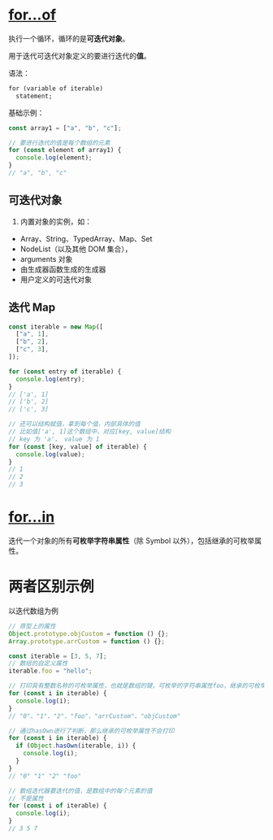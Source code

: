 # [for...of](https://developer.mozilla.org/zh-CN/docs/Web/JavaScript/Reference/Statements/for...of)

执行一个循环，循环的是**可迭代对象**。

用于迭代可迭代对象定义的要进行迭代的**值**。

语法：

```txt
for (variable of iterable)
  statement;
```

基础示例：

```js
const array1 = ["a", "b", "c"];

// 要进行迭代的值是每个数组的元素
for (const element of array1) {
  console.log(element);
}
// "a", "b", "c"
```

## 可迭代对象

1. 内置对象的实例，如：

- Array、String、TypedArray、Map、Set
- NodeList（以及其他 DOM 集合），
- arguments 对象
- 由生成器函数生成的生成器
- 用户定义的可迭代对象

## 迭代 Map

```js
const iterable = new Map([
  ["a", 1],
  ["b", 2],
  ["c", 3],
]);

for (const entry of iterable) {
  console.log(entry);
}
// ['a', 1]
// ['b', 2]
// ['c', 3]

// 还可以结构赋值，拿到每个值，内部具体的值
// 比如值['a', 1]这个数组中，对应[key, value]结构
// key 为 'a'， value 为 1
for (const [key, value] of iterable) {
  console.log(value);
}
// 1
// 2
// 3
```

# [for...in](https://developer.mozilla.org/zh-CN/docs/Web/JavaScript/Reference/Statements/for...in)

迭代一个对象的所有**可枚举字符串属性**（除 Symbol 以外），包括继承的可枚举属性。

# 两者区别示例

以迭代数组为例

```js
// 原型上的属性
Object.prototype.objCustom = function () {};
Array.prototype.arrCustom = function () {};

const iterable = [3, 5, 7];
// 数组的自定义属性
iterable.foo = "hello";

// 打印具有整数名称的可枚举属性，也就是数组的键，可枚举的字符串属性foo，继承的可枚举属性
for (const i in iterable) {
  console.log(i);
}
// "0"、"1"、"2"、"foo"、"arrCustom"、"objCustom"

// 通过hasOwn进行了判断，那么继承的可枚举属性不会打印
for (const i in iterable) {
  if (Object.hasOwn(iterable, i)) {
    console.log(i);
  }
}
// "0" "1" "2" "foo"

// 数组迭代器要迭代的值，是数组中的每个元素的值
// 不是属性
for (const i of iterable) {
  console.log(i);
}
// 3 5 7
```
